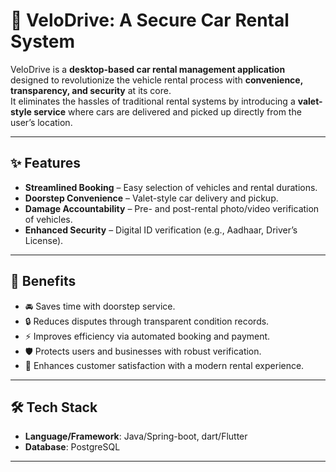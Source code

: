 # 🚗 VeloDrive: A Secure Car Rental System

VeloDrive is a **desktop-based car rental management application** designed to revolutionize the vehicle rental process with **convenience, transparency, and security** at its core.  
It eliminates the hassles of traditional rental systems by introducing a **valet-style service** where cars are delivered and picked up directly from the user’s location.

---

## ✨ Features

- **Streamlined Booking** – Easy selection of vehicles and rental durations.  
- **Doorstep Convenience** – Valet-style car delivery and pickup.   
- **Damage Accountability** – Pre- and post-rental photo/video verification of vehicles.  
- **Enhanced Security** – Digital ID verification (e.g., Aadhaar, Driver’s License).  

---

## 🎯 Benefits

- 🚘 Saves time with doorstep service.  
- 🔒 Reduces disputes through transparent condition records.  
- ⚡ Improves efficiency via automated booking and payment.  
- 🛡️ Protects users and businesses with robust verification.  
- 🌟 Enhances customer satisfaction with a modern rental experience.  

---

## 🛠️ Tech Stack
- **Language/Framework**: Java/Spring-boot, dart/Flutter  
- **Database**: PostgreSQL   

---
